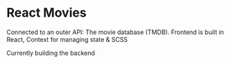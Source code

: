 # React Movies
Connected to an outer API: The movie database (TMDB). Frontend is built in React, Context for managing state &amp; SCSS

Currently building the backend
